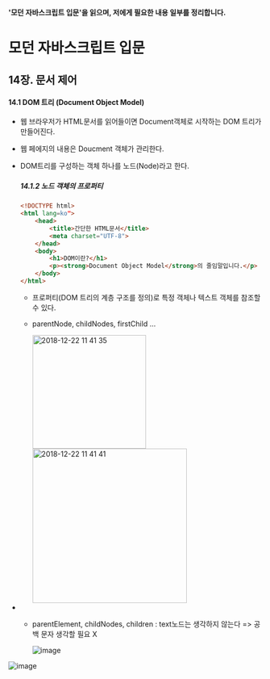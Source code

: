 #### '모던 자바스크립트 입문'을 읽으며, 저에게 필요한 내용 일부를 정리합니다.



# 모던 자바스크립트 입문

## 14장. 문서 제어

#### 14.1 DOM 트리 (Document Object Model)

- 웹 브라우저가 HTML문서를 읽어들이면 Document객체로 시작하는 DOM 트리가 만들어진다.

- 웹 페에지의 내용은 Doucment 객체가 관리한다. 

- DOM트리를 구성하는 객체 하나를 노드(Node)라고 한다.

  ##### 14.1.2 노드 객체의 프로퍼티

  ```html
  <!DOCTYPE html>
  <html lang=ko">
      <head>
          <title>간단한 HTML문서</title>
          <meta charset="UTF-8">
      </head>
      <body>
          <h1>DOM이란?</h1>
          <p><strong>Document Object Model</strong>의 줄임말입니다.</p>
      </body>
  </html>
  ```

  - 프로퍼티(DOM 트리의 계층 구조를 정의)로 특정 객체나 텍스트 객체를 참조할 수 있다. 

  - parentNode, childNodes, firstChild ...

    <img width="225" alt="2018-12-22 11 41 35" src="https://user-images.githubusercontent.com/32324250/50375617-a3ab5180-0643-11e9-92bb-40ba44523049.png">

    <img width="306" alt="2018-12-22 11 41 41" src="https://user-images.githubusercontent.com/32324250/50375625-cdfd0f00-0643-11e9-9d5e-5b21b86abf54.png">

- - parentElement, childNodes, children : text노드는 생각하지 않는다 => 공백 문자 생각할 필요 X

    ![image](https://user-images.githubusercontent.com/32324250/50375709-634cd300-0645-11e9-8ece-1650cdcb67aa.png)

![image](https://user-images.githubusercontent.com/32324250/50375719-85deec00-0645-11e9-9c86-882351b08cf7.png)


